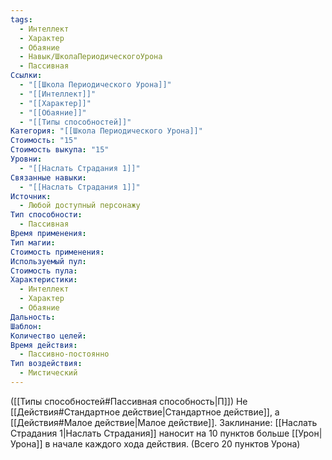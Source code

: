 ```yaml
---
tags:
  - Интеллект
  - Характер
  - Обаяние
  - Навык/ШколаПериодическогоУрона
  - Пассивная
Ссылки:
  - "[[Школа Периодического Урона]]"
  - "[[Интеллект]]"
  - "[[Характер]]"
  - "[[Обаяние]]"
  - "[[Типы способностей]]"
Категория: "[[Школа Периодического Урона]]"
Стоимость: "15"
Стоимость выкупа: "15"
Уровни:
  - "[[Наслать Страдания 1]]"
Связанные навыки:
  - "[[Наслать Страдания 1]]"
Источник:
  - Любой доступный персонажу
Тип способности:
  - Пассивная
Время применения: 
Тип магии: 
Стоимость применения: 
Используемый пул: 
Стоимость пула: 
Характеристики:
  - Интеллект
  - Характер
  - Обаяние
Дальность: 
Шаблон: 
Количество целей: 
Время действия:
  - Пассивно-постоянно
Тип воздействия:
  - Мистический
---
```

([[Типы способностей#Пассивная способность|П]]) Не [[Действия#Стандартное действие|Стандартное действие]], а [[Действия#Малое действие|Малое действие]].
Заклинание: [[Наслать Страдания 1|Наслать Страдания]] наносит на 10 пунктов больше [[Урон|Урона]] в начале каждого хода действия. (Всего 20 пунктов Урона)